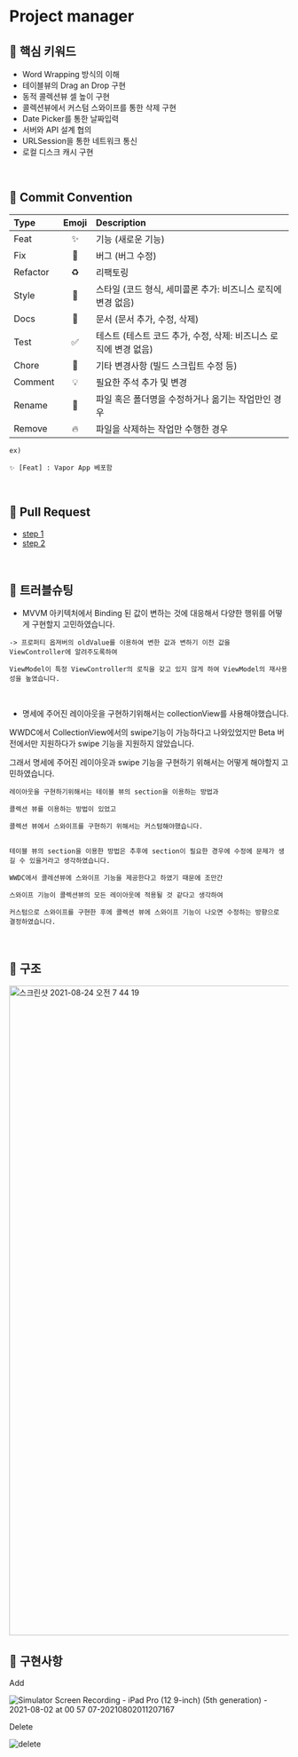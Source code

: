# Project manager

## 📌 핵심 키워드

- Word Wrapping 방식의 이해
- 테이블뷰의 Drag an Drop 구현
- 동적 콜렉션뷰 셀 높이 구현
- 콜렉션뷰에서 커스텀 스와이프를 통한 삭제 구현
- Date Picker를 통한 날짜입력
- 서버와 API 설계 협의
- URLSession을 통한 네트워크 통신
- 로컬 디스크 캐시 구현

<br>

## 📌 Commit Convention 

Type|Emoji|Description
:---|:---:|:---
Feat      |✨| 기능 (새로운 기능)
Fix       |🐛| 버그 (버그 수정)
Refactor	|♻️| 리팩토링
Style	    |💄| 스타일 (코드 형식, 세미콜론 추가: 비즈니스 로직에 변경 없음)
Docs	    |📝| 문서 (문서 추가, 수정, 삭제)
Test	    |✅| 테스트 (테스트 코드 추가, 수정, 삭제: 비즈니스 로직에 변경 없음)
Chore	    |🔧| 기타 변경사항 (빌드 스크립트 수정 등)
Comment	  |💡| 필요한 주석 추가 및 변경
Rename    |🚚| 파일 혹은 폴더명을 수정하거나 옮기는 작업만인 경우
Remove    |🔥| 파일을 삭제하는 작업만 수행한 경우


```
ex) 

✨ [Feat] : Vapor App 베포함
```

<br>

## 📌 Pull Request

* [step 1](https://github.com/yagom-academy/ios-project-manager/pull/20)
* [step 2](https://github.com/yagom-academy/ios-project-manager/pull/26)

<br>

## 📌 트러블슈팅

- MVVM 아키텍처에서 Binding 된 값이 변하는 것에 대응해서 다양한 행위를 어떻게 구현할지 고민하였습니다.

```
-> 프로퍼티 옵져버의 oldValue를 이용하여 변한 값과 변하기 이전 값을 ViewController에 알려주도록하여

ViewModel이 특정 ViewController의 로직을 갖고 있지 않게 하여 ViewModel의 재사용성을 높였습니다.
```

<br>

- 명세에 주어진 레이아웃을 구현하기위해서는 collectionView를 사용해야했습니다.

WWDC에서 CollectionView에서의 swipe기능이 가능하다고 나와있었지만 Beta 버전에서만 지원하다가 swipe 기능을 지원하지 않았습니다.

그래서 명세에 주어진 레이아웃과 swipe 기능을 구현하기 위해서는 어떻게 해야할지 고민하였습니다.

```
레이아웃을 구현하기위해서는 테이블 뷰의 section을 이용하는 방법과

콜렉션 뷰를 이용하는 방법이 있었고

콜렉션 뷰에서 스와이프를 구현하기 위해서는 커스텀해야했습니다.


테이블 뷰의 section을 이용한 방법은 추후에 section이 필요한 경우에 수정에 문제가 생길 수 있을거라고 생각하였습니다.

WWDC에서 콜레션뷰에 스와이프 기능을 제공한다고 하였기 때문에 조만간

스와이프 기능이 콜렉션뷰의 모든 레이아웃에 적용될 것 같다고 생각하여

커스텀으로 스와이프를 구현한 후에 콜렉션 뷰에 스와이프 기능이 나오면 수정하는 방향으로 결정하였습니다.
```


<br>

## 📌 구조

<img width="1171" alt="스크린샷 2021-08-24 오전 7 44 19" src="https://user-images.githubusercontent.com/75533266/130529163-3d94651b-2b98-45e3-8613-2fa5d1ae43f5.png">

<br>

## 📌 구현사항

Add

![Simulator Screen Recording - iPad Pro (12 9-inch) (5th generation) - 2021-08-02 at 00 57 07-20210802011207167](https://user-images.githubusercontent.com/75533266/130536078-4dfa4d7a-7435-4862-b28e-acbda76212a9.gif)

Delete

![delete](https://user-images.githubusercontent.com/75533266/130537303-7e15b29f-c2a4-4860-88d8-ae08bcc18465.gif)

